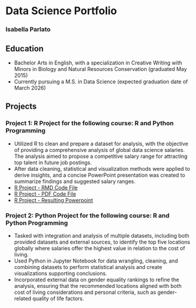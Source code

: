 # Data Science Portfolio
### Isabella Parlato

## Education
- Bachelor Arts in English, with a specialization in Creative Writing with Minors in Biology and Natural Resources Conservation (graduated May 2015)
- Currently pursuing a M.S. in Data Science (expected graduation date of March 2026)

## Projects
### Project 1: R Project for the following course: R and Python Programming
- Utilized R to clean and prepare a dataset for analysis, with the objective of providing a comprehensive analysis of global data science salaries. The analysis aimed to propose a competitive salary range for attracting top talent in future job postings.
- After data cleaning, statistical and visualization methods were applied to derive insights, and a concise PowerPoint presentation was created to summarize findings and suggested salary ranges.
- [R Project - RMD Code File](https://github.com/ParlatoI/portfolio/blob/main/isabellaparlato.module05RProject.Rmd)
- [R Project - PDF Code File](https://github.com/ParlatoI/portfolio/blob/main/isabellaparlato.module05RProject.pdf)
- [R Project - Resulting Powerpoint](https://github.com/ParlatoI/portfolio/blob/main/isabellaparlato.rproject.dse5002.pptx)

### Project 2: Python Project for the following course: R and Python Programming
- Tasked with integration and analysis of multiple datasets, including both provided datasets and external sources, to identify the top five locations globally where salaries offer the highest value in relation to the cost of living. 
- Used Python in Jupyter Notebook for data wrangling, cleaning, and combining datasets to perform statistical analysis and create visualizations supporting conclusions.
- Incorporated external data on gender equality rankings to refine the analysis, ensuring that the recommended locations aligned with both cost of living considerations and personal criteria, such as gender-related quality of life factors.
